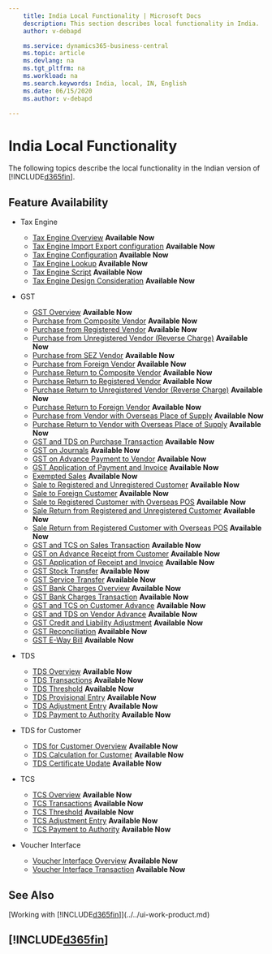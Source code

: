 ```yaml
---
    title: India Local Functionality | Microsoft Docs
    description: This section describes local functionality in India.
    author: v-debapd

    ms.service: dynamics365-business-central
    ms.topic: article
    ms.devlang: na
    ms.tgt_pltfrm: na
    ms.workload: na
    ms.search.keywords: India, local, IN, English
    ms.date: 06/15/2020
    ms.author: v-debapd

---
```

# India Local Functionality
The following topics describe the local functionality in the Indian version of [!INCLUDE[d365fin](../../includes/d365fin_md.md)].  

## Feature Availability

* Tax Engine
    * [Tax Engine Overview](TaxEngine-001-Overview.md) **Available Now**
    * [Tax Engine Import Export configuration](TaxEngine-002-Import-Export-Configuration.md) **Available Now**
    * [Tax Engine Configuration](TaxEngine-003-Tax-Configuration.md) **Available Now**
    * [Tax Engine Lookup](TaxEngine-004-Lookup.md) **Available Now**
    * [Tax Engine Script](TaxEngine-005-Script-Activities.md) **Available Now**
    * [Tax Engine Design Consideration](TaxEngine-006-Design-Consideration.md) **Available Now**

* GST
    * [GST Overview](GST-001-Basic-Setup.md) **Available Now**
    * [Purchase from Composite Vendor](GST-Purchase-from-Composite-Vendor.md) **Available Now**
    * [Purchase from Registered Vendor](GST-Purchase-from-Registered-Vendor.md) **Available Now**
    * [Purchase from Unregistered Vendor (Reverse Charge)](GST-Purchase-from-Unregistered-Vendor-RCM.md) **Available Now**
    * [Purchase from SEZ Vendor](GST-Purchase-from-SEZ-Vendor.md) **Available Now**
    * [Purchase from Foreign Vendor](GST-Purchase-from-Foreign-Vendor.md) **Available Now**
    * [Purchase Return to Composite Vendor](GST-Purchase-Return-to-Composite-Vendor.md) **Available Now**
    * [Purchase Return to Registered Vendor](GST-Purchase-Return-to-Registered-Vendor.md) **Available Now**
    * [Purchase Return to Unregistered Vendor (Reverse Charge)](GST-Purchase-Return-to-Unregistered-Vendor-RCM.md) **Available Now**
    * [Purchase Return to Foreign Vendor](GST-Purchase-Return-to-Foreign-Vendor.md) **Available Now**
    * [Purchase from Vendor with Overseas Place of Supply](GST-Service-Purchase-for-Overseas-Place-of-supply-Registered-Vendor.md) **Available Now**
    * [Purchase Return to Vendor with Overseas Place of Supply](GST-Return-of-Service-for-Overseas-Place-of-supply-Registered-Vendor.md) **Available Now**
    * [GST and TDS on Purchase Transaction](GST-TDS-and-GST-on-Purchase.md) **Available Now**
    * [GST on Journals](GST-GST-Calculation-on-Journals-where-Services-paid-directly-through-CashBank.md) **Available Now**
    * [GST on Advance Payment to Vendor](GST-GST-on-Advance-Payment-made-to-Vendor.md) **Available Now**
    * [GST Application of Payment and Invoice](GST-Advance-Normal-Payment-and-Purchase-Invoice-Goods-Application.md) **Available Now**
    * [Exempted Sales](GST-Exempted-Sales.md) **Available Now**
    * [Sale to Registered and Unregistered Customer](GST-Sale-to-Registered-Unregistered-Customer.md) **Available Now**
    * [Sale to Foreign Customer](GST-Sale-to-Foreign-Customer-Service.md) **Available Now**
    * [Sale to Registered Customer with Overseas POS](GST-Sale-to-Registered-Customer-Overseas-POS.md) **Available Now**
    * [Sale Return from Registered and Unregistered Customer](GST-Sale-Return-to-Registered-Unregistered-Customer.md) **Available Now**
    * [Sale Return from Registered Customer with Overseas POS](GST-Sales-Return-to-Registered-Customer-Overseas-POS.md) **Available Now**
    * [GST and TCS on Sales Transaction](GST-TCS-and-GST-on-Sales-Transaction.md) **Available Now**
    * [GST on Advance Receipt from Customer](GST-GST-on-Advance-Payment-received-from-Customer.md) **Available Now**
    * [GST Application of Receipt and Invoice](GST-GST-on-Advance-Receipt-Application-to-Sales-Invoice.md) **Available Now**
    * [GST Stock Transfer](GST-Stock-Transfer.md) **Available Now**
    * [GST Service Transfer](GST-Service-Transfer.md) **Available Now**
    * [GST Bank Charges Overview](GST-Bank-Charges-Overview.md) **Available Now**
    * [GST Bank Charges Transaction](GST-Bank-Charges-Transaction.md) **Available Now**
    * [GST and TCS on Customer Advance](GST-TCS-on-Advance-Receipt-Application-to-Sales-Invoice.md) **Available Now**
    * [GST and TDS on Vendor Advance](GST-TDS-on-Advance-Payment-Application-to-Purchase-Invoice.md) **Available Now**
    * [GST Credit and Liability Adjustment](GST-GST-Credit-and-Liability-Adjustment-for-Reverse-Charge-Service-Invoice.md) **Available Now**
    * [GST Reconciliation](GST-Reconciliation.md) **Available Now**
    * [GST E-Way Bill](GST-E-Way-Bill.md) **Available Now**

* TDS
    * [TDS Overview](TDS-Overview.md) **Available Now**
    * [TDS Transactions](TDS-Transactions.md) **Available Now**
    * [TDS Threshold](TDS-Threshold.md) **Available Now**
    * [TDS Provisional Entry](TDS-Provisional-Entries.md) **Available Now**
    * [TDS Adjustment Entry](TDS-Adjustment-Entries.md) **Available Now**
    * [TDS Payment to Authority](TDS-TDS-Payment-to-Authority.md) **Available Now**

* TDS for Customer
    * [TDS for Customer Overview](TDS-for-Customer-Overview.md) **Available Now**
    * [TDS Calculation for Customer](TDS-Calculation-for-Customer.md) **Available Now**
    * [TDS Certificate Update](TDS-Certificate-Update.md) **Available Now** 

* TCS
    * [TCS Overview](TCS-Overview.md) **Available Now**
    * [TCS Transactions](TCS-Transactions.md) **Available Now**
    * [TCS Threshold](TCS-Threshold.md) **Available Now**
    * [TCS Adjustment Entry](TCS-Adjustment-Entries.md) **Available Now**
    * [TCS Payment to Authority](TCS-Payment-to-Authority.md) **Available Now**

* Voucher Interface
    * [Voucher Interface Overview](Vouche-Interface-Overview.md) **Available Now**
    * [Voucher Interface Transaction](Voucher-Interface-Transactions.md) **Available Now**  


## See Also
[Working with [!INCLUDE[d365fin](../../includes/d365fin_md.md)]](../../ui-work-product.md)

## [!INCLUDE[d365fin](../../includes/free_trial_md.md)]  
